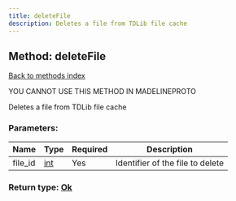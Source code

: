 ```yaml
---
title: deleteFile
description: Deletes a file from TDLib file cache
---
```

## Method: deleteFile  
[Back to methods index](index.md)


YOU CANNOT USE THIS METHOD IN MADELINEPROTO


Deletes a file from TDLib file cache

### Parameters:

| Name     |    Type       | Required | Description |
|----------|---------------|----------|-------------|
|file\_id|[int](../types/int.md) | Yes|Identifier of the file to delete|


### Return type: [Ok](../types/Ok.md)

